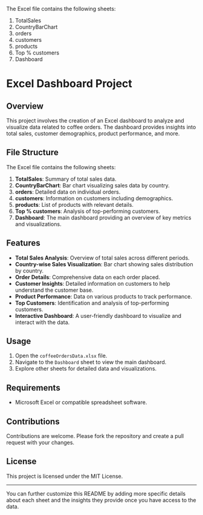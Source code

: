 The Excel file contains the following sheets:
1. TotalSales
2. CountryBarChart
3. orders
4. customers
5. products
6. Top % customers
7. Dashboard


# Excel Dashboard Project

## Overview

This project involves the creation of an Excel dashboard to analyze and visualize data related to coffee orders. The dashboard provides insights into total sales, customer demographics, product performance, and more.

## File Structure

The Excel file contains the following sheets:

1. **TotalSales**: Summary of total sales data.
2. **CountryBarChart**: Bar chart visualizing sales data by country.
3. **orders**: Detailed data on individual orders.
4. **customers**: Information on customers including demographics.
5. **products**: List of products with relevant details.
6. **Top % customers**: Analysis of top-performing customers.
7. **Dashboard**: The main dashboard providing an overview of key metrics and visualizations.

## Features

- **Total Sales Analysis**: Overview of total sales across different periods.
- **Country-wise Sales Visualization**: Bar chart showing sales distribution by country.
- **Order Details**: Comprehensive data on each order placed.
- **Customer Insights**: Detailed information on customers to help understand the customer base.
- **Product Performance**: Data on various products to track performance.
- **Top Customers**: Identification and analysis of top-performing customers.
- **Interactive Dashboard**: A user-friendly dashboard to visualize and interact with the data.

## Usage

1. Open the `coffeeOrdersData.xlsx` file.
2. Navigate to the `Dashboard` sheet to view the main dashboard.
3. Explore other sheets for detailed data and visualizations.

## Requirements

- Microsoft Excel or compatible spreadsheet software.

## Contributions

Contributions are welcome. Please fork the repository and create a pull request with your changes.

## License

This project is licensed under the MIT License.

---

You can further customize this README by adding more specific details about each sheet and the insights they provide once you have access to the data.
